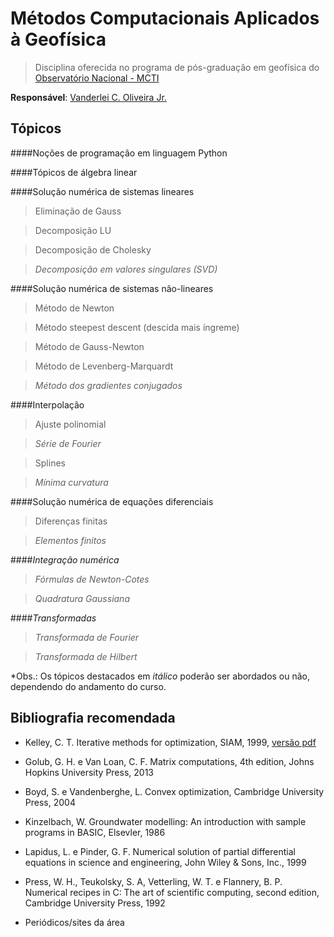 # Métodos Computacionais Aplicados à Geofísica

> Disciplina oferecida no programa de pós-graduação em 
geofísica do [Observatório Nacional - MCTI](http://www.on.br)

**Responsável**: [Vanderlei C. Oliveira Jr.](http://www.pinga-lab.org/people/oliveira-jr.html)

## Tópicos

####Noções de programação em linguagem Python

####Tópicos de álgebra linear

####Solução numérica de sistemas lineares

> Eliminação de Gauss

> Decomposição LU

> Decomposição de Cholesky

> *Decomposição em valores singulares (SVD)*

####Solução numérica de sistemas não-lineares

> Método de Newton

> Método steepest descent (descida mais íngreme)

> Método de Gauss-Newton

> Método de Levenberg-Marquardt

> *Método dos gradientes conjugados*

####Interpolação

> Ajuste polinomial

> *Série de Fourier*

> Splines

> *Mínima curvatura*

####Solução numérica de equações diferenciais

> Diferenças finitas

> *Elementos finitos*

####*Integração numérica*

> *Fórmulas de Newton-Cotes*

> *Quadratura Gaussiana*

####*Transformadas*

> *Transformada de Fourier*

> *Transformada de Hilbert*

*Obs.: Os tópicos destacados em *itálico* poderão ser abordados ou não,
dependendo do andamento do curso.

## Bibliografia recomendada

* Kelley, C. T. Iterative methods for optimization, SIAM, 1999, [versão pdf](http://www.siam.org/books/kelley/fr18/)

* Golub, G. H. e Van Loan, C. F. Matrix computations, 4th edition, Johns Hopkins University Press, 2013

* Boyd, S. e Vandenberghe, L. Convex optimization, Cambridge University Press, 2004

* Kinzelbach, W. Groundwater modelling: An introduction with sample programs in BASIC, Elsevler, 1986

* Lapidus, L. e Pinder, G. F. Numerical solution of partial differential equations in science and engineering, John Wiley & Sons, Inc., 1999

* Press, W. H., Teukolsky, S. A, Vetterling, W. T. e Flannery, B. P. Numerical recipes in C: The art of scientific computing, second edition, Cambridge University Press, 1992

* Periódicos/sites da área 






